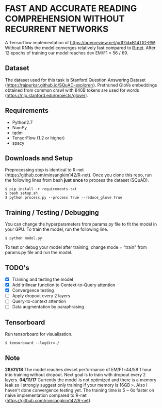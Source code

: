 # FAST AND ACCURATE READING COMPREHENSION WITHOUT RECURRENT NETWORKS
A Tensorflow implementation of https://openreview.net/pdf?id=B14TlG-RW. Without RNNs the model converges relatively fast compared to [R-net](https://github.com/minsangkim142/R-net). After 12 epochs of training our model reaches dev EM/F1 = 56 / 69.

## Dataset
The dataset used for this task is Stanford Question Answering Dataset (https://rajpurkar.github.io/SQuAD-explorer/). Pretrained GloVe embeddings obtained from common crawl with 840B tokens are used for words (https://nlp.stanford.edu/projects/glove/).

## Requirements
  * Python2.7
  * NumPy
  * tqdm
  * TensorFlow (1.2 or higher)
  * spacy

## Downloads and Setup
Preprocessing step is identical to R-net (https://github.com/minsangkim142/R-net). Once you clone this repo, run the following lines from bash **just once** to process the dataset (SQuAD).
```shell
$ pip install -r requirements.txt
$ bash setup.sh
$ python process.py --process True --reduce_glove True
```

## Training / Testing / Debugging
You can change the hyperparameters from params.py file to fit the model in your GPU. To train the model, run the following line.
```shell
$ python model.py
```
To test or debug your model after training, change mode = "train" from params.py file and run the model.

## TODO's
- [x] Training and testing the model
- [x] Add trilinear function to Context-to-Query attention
- [x] Convergence testing
- [ ] Apply dropout every 2 layers
- [ ] Query-to-context attention
- [ ] Data augmentation by paraphrasing

## Tensorboard
Run tensorboard for visualisation.
```shell
$ tensorboard --logdir=./
```

## Note
**28/01/18**
The model reaches devset performance of EM/F1=44/58 1 hour into training without dropout. Next goal is to train with dropout every 2 layers.
**04/11/17**
Currently the model is not optimized and there is a memory leak so I strongly suggest only training if your memory is 16GB >. Also I haven't done convergence testing yet. The training time is 5 ~ 6x faster on naive implementation compared to R-net (https://github.com/minsangkim142/R-net).

